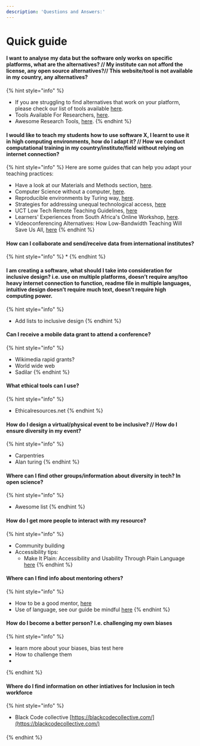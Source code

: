 ```yaml
---
description: 'Questions and Answers:'
---
```


# Quick guide

#### I want to analyse my data but the software only works on specific platforms, what are the alternatives? // My institute can not afford the license, any open source alternatives?// This website/tool is not available in my country, any alternatives? 

{% hint style="info" %}
* If you are struggling to find alternatives that work on your platform, please check our list of tools available [here](https://selgebali.gitbook.io/opencider/advice-and-tools/checklists-and-info/tools-and-computational-infrastructure).
* Tools Available For Researchers, [here](https://www.rd-alliance.org/group/preservation-tools-techniques-and-policies/wiki/tools-available-researchers-0).
* Awesome Research Tools, [here](https://github.com/emptymalei/awesome-research).
{% endhint %}

#### I would like to teach my students how to use software X, I learnt to use it in high computing environments, how do I adapt it? // How we conduct computational training in my country/institute/field without relying on internet connection? 

{% hint style="info" %}
Here are some guides that can help you adapt your teaching practices:

* Have a look at our Materials and Methods section, [here](https://selgebali.gitbook.io/opencider/advice-and-tools/checklists-and-info/materials-and-methods).
* Computer Science without a computer, [here](https://csunplugged.org/en/).
* Reproducible environments by Turing way, [here](https://deploy-preview-1008--the-turing-way.netlify.app/reproducible_environments/reproducible_environments.html).
* Strategies for addressing unequal technological access, [here](http://bit.ly/techaccessguide)
* UCT Low Tech Remote Teaching Guidelines, [here](https://docs.google.com/document/d/1zPN7XUitOCw75FW6UeqrYAcWl41UqgKoZ_HRoYTKFZI/edit) 
* Learners' Experiences from South Africa's Online Workshop, [here](https://carpentries.org/blog/2020/05/south-africa-online-workshop/).
* Videoconferencing Alternatives: How Low-Bandwidth Teaching Will Save Us All, [here](https://www.iddblog.org/videoconferencing-alternatives-how-low-bandwidth-teaching-will-save-us-all/) 
{% endhint %}

#### How can I collaborate and send/receive data from international institutes? 

{% hint style="info" %}
* 
{% endhint %}

#### I am creating a software, what should I take into consideration for inclusive design? i.e. use on multiple platforms, doesn’t require any/too heavy internet connection to function, readme file in multiple languages, intuitive design doesn’t require much text, doesn’t require high computing power.

{% hint style="info" %}
* Add lists to inclusive design
{% endhint %}

#### Can I receive a mobile data grant to attend a conference?

{% hint style="info" %}
* Wikimedia rapid grants?
* World wide web
* Sadilar 
{% endhint %}

#### What ethical tools can I use?

{% hint style="info" %}
* Ethicalresources.net 
{% endhint %}

#### How do I design a virtual/physical event to be inclusive? // How do I ensure diversity in my event?

{% hint style="info" %}
* Carpentries
* Alan turing
{% endhint %}

#### Where can I find other groups/information about diversity in tech? In open science?

{% hint style="info" %}
* Awesome list
{% endhint %}

#### How do I get more people to interact with my resource?

{% hint style="info" %}
* Community building 
* Accessibility tips:
  * Make It Plain: Accessibility and Usability Through Plain Language [here](https://www.slideshare.net/AccessForAll/make-it-plain-accessbility-and-usability-through-plain-language)
{% endhint %}

#### Where can I find info about mentoring others?

{% hint style="info" %}
* How to be a good mentor, [here](https://google.github.io/gsocguides/mentor/what-makes-a-good-mentor%20)
* Use of language, see our guide be mindful [here](https://selgebali.gitbook.io/opencider/advice-and-tools/checklists-and-info/behaviour-and-conduct)
{% endhint %}

#### How do I become a better person? I.e. challenging my own biases 

{% hint style="info" %}
* learn more about your biases, bias test here
* How to challenge them
* 
{% endhint %}

#### Where do I find information on other intiatives for Inclusion in tech workforce

{% hint style="info" %}
* Black Code collective [https://blackcodecollective.com/](https://blackcodecollective.com/) 

#### 
{% endhint %}



